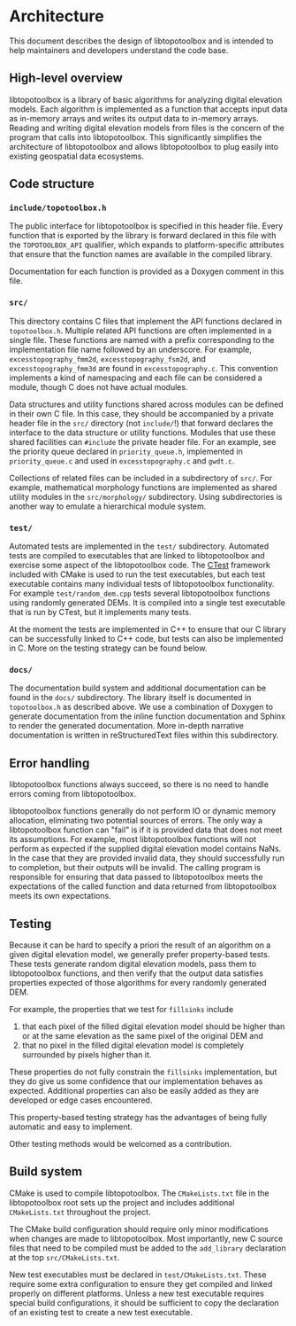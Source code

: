 # Architecture

This document describes the design of libtopotoolbox and is intended
to help maintainers and developers understand the code base.

## High-level overview

libtopotoolbox is a library of basic algorithms for analyzing digital
elevation models. Each algorithm is implemented as a function that
accepts input data as in-memory arrays and writes its output data to
in-memory arrays. Reading and writing digital elevation models from
files is the concern of the program that calls into
libtopotoolbox. This significantly simplifies the architecture of
libtopotoolbox and allows libtopotoolbox to plug easily into existing
geospatial data ecosystems.

## Code structure

### `include/topotoolbox.h`

The public interface for libtopotoolbox is specified in this header
file. Every function that is exported by the library is forward
declared in this file with the `TOPOTOOLBOX_API` qualifier, which
expands to platform-specific attributes that ensure that the function
names are available in the compiled library.

Documentation for each function is provided as a Doxygen comment in
this file.

### `src/`

This directory contains C files that implement the API functions
declared in `topotoolbox.h`. Multiple related API functions are often
implemented in a single file. These functions are named with a prefix
corresponding to the implementation file name followed by an
underscore. For example, `excesstopography_fmm2d`,
`excesstopography_fsm2d`, and `excesstopography_fmm3d` are found in
`excesstopography.c`. This convention implements a kind of namespacing
and each file can be considered a module, though C does not have
actual modules.

Data structures and utility functions shared across modules can be
defined in their own C file. In this case, they should be accompanied
by a private header file in the `src/` directory (not `include/`!)
that forward declares the interface to the data structure or utility
functions. Modules that use these shared facilities can `#include` the
private header file. For an example, see the priority queue declared in
`priority_queue.h`, implemented in `priority_queue.c` and used in
`excesstopography.c` and `gwdt.c`.

Collections of related files can be included in a subdirectory of
`src/`. For example, mathematical morphology functions are implemented
as shared utility modules in the `src/morphology/` subdirectory. Using
subdirectories is another way to emulate a hierarchical module system.

### `test/`

Automated tests are implemented in the `test/` subdirectory. Automated
tests are compiled to executables that are linked to libtopotoolbox
and exercise some aspect of the libtopotoolbox code. The
[CTest](https://cmake.org/cmake/help/book/mastering-cmake/chapter/Testing%20With%20CMake%20and%20CTest.html)
framework included with CMake is used to run the test executables, but
each test executable contains many individual tests of libtopotoolbox
functionality. For example `test/random_dem.cpp` tests several
libtopotoolbox functions using randomly generated DEMs. It is compiled
into a single test executable that is run by CTest, but it implements
many tests.

At the moment the tests are implemented in C++ to ensure that our C
library can be successfully linked to C++ code, but tests can also be
implemented in C. More on the testing strategy can be found below.

### `docs/`

The documentation build system and additional documentation can be
found in the `docs/` subdirectory. The library itself is documented in
`topotoolbox.h` as described above. We use a combination of Doxygen to
generate documentation from the inline function documentation and
Sphinx to render the generated documentation. More in-depth narrative
documentation is written in reStructuredText files within this
subdirectory.

## Error handling

libtopotoolbox functions always succeed, so there is no need to handle
errors coming from libtopotoolbox.

libtopotoolbox functions generally do not perform IO or dynamic memory
allocation, eliminating two potential sources of errors. The only way
a libtopotoolbox function can "fail" is if it is provided data that
does not meet its assumptions. For example, most libtopotoolbox
functions will not perform as expected if the supplied digital
elevation model contains NaNs. In the case that they are provided
invalid data, they should successfully run to completion, but their
outputs will be invalid. The calling program is responsible for
ensuring that data passed to libtopotoolbox meets the expectations of
the called function and data returned from libtopotoolbox meets its
own expectations.

## Testing

Because it can be hard to specify a priori the result of an algorithm
on a given digital elevation model, we generally prefer property-based
tests. These tests generate random digital elevation models, pass them
to libtopotoolbox functions, and then verify that the output data
satisfies properties expected of those algorithms for every randomly
generated DEM.

For example, the properties that we test for `fillsinks` include

1. that each pixel of the filled digital elevation model should be
   higher than or at the same elevation as the same pixel of the
   original DEM and
2. that no pixel in the filled digital elevation model is completely
   surrounded by pixels higher than it.
   
These properties do not fully constrain the `fillsinks`
implementation, but they do give us some confidence that our
implementation behaves as expected. Additional properties can also be
easily added as they are developed or edge cases encountered.

This property-based testing strategy has the advantages of being fully
automatic and easy to implement. 

Other testing methods would be welcomed as a contribution.

## Build system

CMake is used to compile libtopotoolbox. The `CMakeLists.txt` file in
the libtopotoolbox root sets up the project and includes additional
`CMakeLists.txt` throughout the project.

The CMake build configuration should require only minor modifications
when changes are made to libtopotoolbox. Most importantly, new C
source files that need to be compiled must be added to the
`add_library` declaration at the top `src/CMakeLists.txt`.

New test executables must be declared in `test/CMakeLists.txt`. These
require some extra configuration to ensure they get compiled and
linked properly on different platforms. Unless a new test executable
requires special build configurations, it should be sufficient to copy
the declaration of an existing test to create a new test executable.
